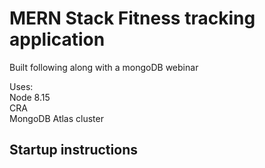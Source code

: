 # MERN Stack Fitness tracking application

Built following along with a mongoDB webinar

Uses: <br/>
Node 8.15 <br/>
CRA <br/>
MongoDB Atlas cluster <br/>

## Startup instructions
